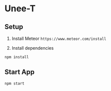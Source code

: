 # Unee-T

## Setup

1. Install Meteor
`https://www.meteor.com/install`

1. Install dependencies
```shell
npm install
```

## Start App
```shell
npm start
```